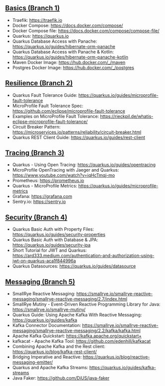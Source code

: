 ## [Basics (Branch 1)](basics.md)
- Traefik: <https://traefik.io>
- Docker Compose: <https://docs.docker.com/compose/>
- Docker Compose file: <https://docs.docker.com/compose/compose-file/>
- Quarkus: <https://quarkus.io>
- Quarkus Database Access with Panache: <https://quarkus.io/guides/hibernate-orm-panache>
- Quarkus Database Access with Panache & Kotlin: <https://quarkus.io/guides/hibernate-orm-panache-kotlin>
- Maven Docker Image: <https://hub.docker.com/_/maven>
- Postgres Docker Image: <https://hub.docker.com/_/postgres>

## [Resilience (Branch 2)](resilience.md)
- Quarkus Fault Tolerance Guide: <https://quarkus.io/guides/microprofile-fault-tolerance>
- MicroProfile Fault Tolerance Spec: <https://github.com/eclipse/microprofile-fault-tolerance>
- Examples on MicroProfile Fault Tolerance: <https://rieckpil.de/whatis-eclipse-microprofile-fault-tolerance/>
- Circuit Breaker Pattern: <https://microservices.io/patterns/reliability/circuit-breaker.html>
- Quarkus REST Client Guide: <https://quarkus.io/guides/rest-client>

## [Tracing (Branch 3)](tracing.md)
- Quarkus - Using Open Tracing: <https://quarkus.io/guides/opentracing>
- MicroProfile OpenTracing with Jaeger and Quarkus: <https://www.youtube.com/watch?v=iqHcTmqj-mo>
- Prometheus: <https://prometheus.io>
- Quarkus - MicroProfile Metrics: <https://quarkus.io/guides/microprofile-metrics>
- Grafana: <https://grafana.com>
- Sentry.io: <https://sentry.io>

## [Security (Branch 4)](security.md)
- Quarkus Basic Auth with Property Files: <https://quarkus.io/guides/security-properties>
- Quarkus Basic Auth with Database & JPA: <https://quarkus.io/guides/security-jpa>
- Short Tutorial for JWT and Quarkus: <https://ard333.medium.com/authentication-and-authorization-using-jwt-on-quarkus-aca1f844996a>
- Quarkus Datasources: <https://quarkus.io/guides/datasource>

## [Messaging (Branch 5)](messaging.md)
- SmallRye Reactive Messaging: <https://smallrye.io/smallrye-reactive-messaging/smallrye-reactive-messaging/2.7/index.html>
- SmallRye Mutiny - Event-Driven Reactive Programming Library for Java: <https://smallrye.io/smallrye-mutiny/>
- Quarkus Guide: Using Apache Kafka With Reactive Messaging: <https://quarkus.io/guides/kafka>
- Kafka Connector Documentation: <https://smallrye.io/smallrye-reactive-messaging/smallrye-reactive-messaging/2.2/kafka/kafka.html>
- Apache Kafka Quickstart: <https://kafka.apache.org/quickstart+>
- kafkacat - Apache Kafka Tool: <https://github.com/edenhill/kafkacat>
- Combining Apache Kafka and the Rest client: <https://quarkus.io/blog/kafka-rest-client/>
- Bridging Imperative and Reactive: <https://quarkus.io/blog/reactive-messaging-emitter/>
- Quarkus and Apache Kafka Streams: <https://quarkus.io/guides/kafka-streams>
- Java Faker: <https://github.com/DiUS/java-faker>